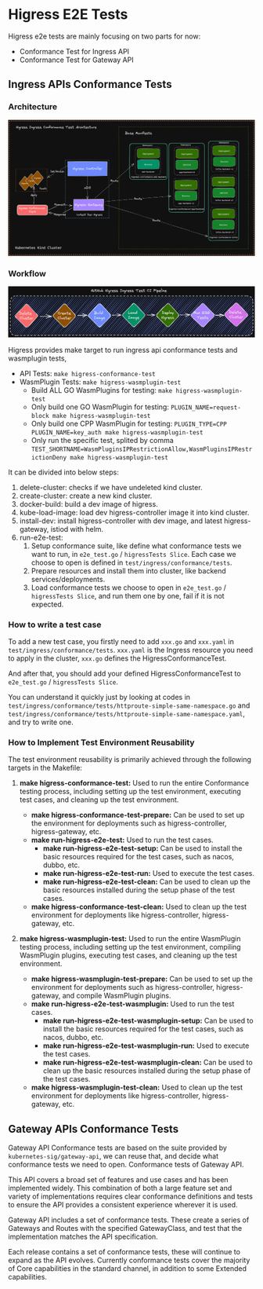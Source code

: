 # Higress E2E Tests

Higress e2e tests are mainly focusing on two parts for now:

+ Conformance Test for Ingress API
+ Conformance Test for Gateway API

## Ingress APIs Conformance Tests

### Architecture

![ingress-arch](./e2e/arch.png)

### Workflow

![ingress-workflow](./e2e/pipeline.png)

Higress provides make target to run ingress api conformance tests and wasmplugin tests,

+  API Tests: `make higress-conformance-test`
+  WasmPlugin Tests: `make higress-wasmplugin-test`
    + Build ALL GO WasmPlugins for testing: `make higress-wasmplugin-test`
    + Only build one GO WasmPlugin for testing: `PLUGIN_NAME=request-block make higress-wasmplugin-test`
    + Only build one CPP WasmPlugin for testing: `PLUGIN_TYPE=CPP PLUGIN_NAME=key_auth make higress-wasmplugin-test`
    + Only run the specific test, splited by comma `TEST_SHORTNAME=WasmPluginsIPRestrictionAllow,WasmPluginsIPRestrictionDeny make higress-wasmplugin-test`

It can be divided into below steps:

1. delete-cluster: checks if we have undeleted kind cluster.
2. create-cluster: create a new kind cluster.
3. docker-build: build a dev image of higress.
4. kube-load-image: load dev higress-controller image it into kind cluster.
5. install-dev: install higress-controller with dev image, and latest higress-gateway, istiod with helm.
6. run-e2e-test:
    1. Setup conformance suite, like define what conformance tests we want to run, in `e2e_test.go` / `higressTests Slice`. Each case we choose to open is defined in `test/ingress/conformance/tests`.
    2. Prepare resources and install them into cluster, like backend services/deployments.
    3. Load conformance tests we choose to open in `e2e_test.go` / `higressTests Slice`, and run them one by one, fail if it is not expected.

### How to write a test case

To add a new test case, you firstly need to add `xxx.go` and `xxx.yaml` in `test/ingress/conformance/tests`. `xxx.yaml` is the Ingress resource you need to apply in the cluster, `xxx.go` defines the HigressConformanceTest.

And after that, you should add your defined HigressConformanceTest to `e2e_test.go` / `higressTests Slice`.

You can understand it quickly just by looking at codes in `test/ingress/conformance/tests/httproute-simple-same-namespace.go` and `test/ingress/conformance/tests/httproute-simple-same-namespace.yaml`, and try to write one.

### How to Implement Test Environment Reusability

The test environment reusability is primarily achieved through the following targets in the Makefile:

1. **make higress-conformance-test:** Used to run the entire Conformance testing process, including setting up the test environment, executing test cases, and cleaning up the test environment.
   - **make higress-conformance-test-prepare:** Can be used to set up the environment for deployments such as higress-controller, higress-gateway, etc.
   - **make run-higress-e2e-test:** Used to run the test cases.
      - **make run-higress-e2e-test-setup:** Can be used to install the basic resources required for the test cases, such as nacos, dubbo, etc.
      - **make run-higress-e2e-test-run:** Used to execute the test cases.
      - **make run-higress-e2e-test-clean:** Can be used to clean up the basic resources installed during the setup phase of the test cases.
   - **make higress-conformance-test-clean:** Used to clean up the test environment for deployments like higress-controller, higress-gateway, etc.

2. **make higress-wasmplugin-test:** Used to run the entire WasmPlugin testing process, including setting up the test environment, compiling WasmPlugin plugins, executing test cases, and cleaning up the test environment.
   - **make higress-wasmplugin-test-prepare:** Can be used to set up the environment for deployments such as higress-controller, higress-gateway, and compile WasmPlugin plugins.
   - **make run-higress-e2e-test-wasmplugin:** Used to run the test cases.
      - **make run-higress-e2e-test-wasmplugin-setup:** Can be used to install the basic resources required for the test cases, such as nacos, dubbo, etc.
      - **make run-higress-e2e-test-wasmplugin-run:** Used to execute the test cases.
      - **make run-higress-e2e-test-wasmplugin-clean:** Can be used to clean up the basic resources installed during the setup phase of the test cases.
   - **make higress-wasmplugin-test-clean:** Used to clean up the test environment for deployments like higress-controller, higress-gateway, etc.

## Gateway APIs Conformance Tests

Gateway API Conformance tests are based on the suite provided by `kubernetes-sig/gateway-api`, we can reuse that,
and decide what conformance tests we need to open. Conformance tests of Gateway API.

This API covers a broad set of features and use cases and has been implemented widely.
This combination of both a large feature set and variety of implementations requires
clear conformance definitions and tests to ensure the API provides a consistent experience wherever it is used.

Gateway API includes a set of conformance tests. These create a series of Gateways and Routes with the specified
GatewayClass, and test that the implementation matches the API specification.

Each release contains a set of conformance tests, these will continue to expand as the API evolves.
Currently conformance tests cover the majority of Core capabilities in the standard channel, in addition to some Extended capabilities.
